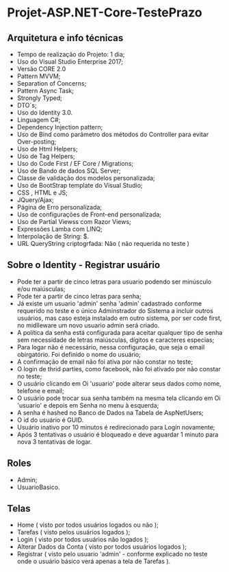 
# Projet-ASP.NET-Core-TestePrazo #

## Arquitetura e info técnicas ##

* Tempo de realização do Projeto: 1 dia;
* Uso do Visual Studio Enterprise 2017;
* Versão CORE 2.0
* Pattern MVVM;
* Separation of Concerns;
* Pattern Async Task;
* Strongly Typed;
* DTO´s;
* Uso do Identity 3.0.
* Linguagem C#;
* Dependency Injection pattern;
* Uso de Bind como parâmetro dos métodos do Controller para evitar Over-posting;
* Uso de Html Helpers;
* Uso de Tag Helpers;
* Uso do Code First / EF Core / Migrations;
* Uso de Bando de dados SQL Server;
* Classe de validação dos modelos personalizada;
* Uso de BootStrap template do Visual Studio;
* CSS , HTML e JS;
* JQuery/Ajax;
* Página de Erro personalizada;
* Uso de configurações de Front-end personalizada;
* Uso de Partial Viewss com Razor Views;
* Expressões Lamba com LINQ;
* Interpolação de String: $.
* URL QueryString criptogrfada: Não ( não requerida no teste )

## Sobre o Identity - Registrar usuário ##

* Pode ter a partir de cinco letras para usuario podendo ser minúsculo e/ou maiúsculas;
* Pode ter a partir de cinco letras para senha;
* Já existe um usuario 'admin' senha 'admin' cadastrado conforme requerido no teste e o único Adminstrador do Sistema a incluir outros usuários, mas caso esteja instalado em outro sistema, por ser code first, no midlleware um novo usuario admin será criado. 
* A política da senha está configurada para aceitar qualquer tipo de senha sem necessidade de letras maiúsculas, dígitos e caracteres especias;
* Para logar não é necessário, nessa configuração, que seja o email obirgatório. Foi definido o nome do usuário;
* A confirmação de email não foi ativa por não constar no teste;
* O login de thrid parties, como facebook, não foi ativado por não constar no teste;
* O usuário clicando em Oi 'usuario' pode alterar seus dados como nome, telefone e email;
* O usuário pode trocar sua senha também na mesma tela clicando em Oi 'usuario' e depois em Senha no menu à esquerda;
* A senha é hashed no Banco de Dados na Tabela de AspNetUsers;
* O id do usuário é GUID.
* Usuário inativo por 10 minutos é redirecionado para Login novamente;
* Após 3 tentativas o usuário é bloqueado e deve aguardar 1 minuto para nova 3 tentativas de logar. 

## Roles ##

* Admin;
* UsuarioBasico.

## Telas ##

* Home ( visto por todos usuários logados ou não );
* Tarefas ( visto pelos usuários logados );
* Login ( visto por todos usuários não logados );
* Alterar Dados da Conta ( visto por todos usuários logados );
* Registrar ( visto pelo usuario 'admin' - conforme explicado no teste onde o usuário básico verá apenas a tela de Tarefas ).

